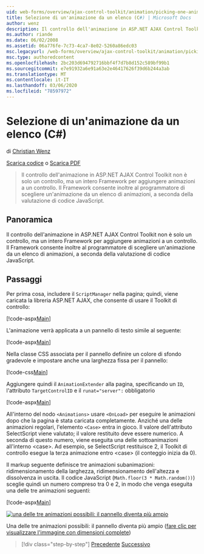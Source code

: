 ```yaml
---
uid: web-forms/overview/ajax-control-toolkit/animation/picking-one-animation-out-of-a-list-cs
title: Selezione di un'animazione da un elenco (C#) | Microsoft Docs
author: wenz
description: Il controllo dell'animazione in ASP.NET AJAX Control Toolkit non è solo un controllo, ma un intero Framework per aggiungere animazioni a un controllo. Il Framework allo stesso...
ms.author: riande
ms.date: 06/02/2008
ms.assetid: 06a776fe-7c73-4ca7-8e02-5260a86edc03
msc.legacyurl: /web-forms/overview/ajax-control-toolkit/animation/picking-one-animation-out-of-a-list-cs
msc.type: authoredcontent
ms.openlocfilehash: 2bc203d694792716bbf4f7d7b8d152c589bf99b1
ms.sourcegitcommit: e7e91932a6e91a63e2e46417626f39d6b244a3ab
ms.translationtype: MT
ms.contentlocale: it-IT
ms.lasthandoff: 03/06/2020
ms.locfileid: "78597972"
---
```

# <a name="picking-one-animation-out-of-a-list-c"></a>Selezione di un'animazione da un elenco (C#)

di [Christian Wenz](https://github.com/wenz)

[Scarica codice](https://download.microsoft.com/download/f/9/a/f9a26acd-8df4-4484-8a18-199e4598f411/Animation5.cs.zip) o [Scarica PDF](https://download.microsoft.com/download/6/7/1/6718d452-ff89-4d3f-a90e-c74ec2d636a3/animation5CS.pdf)

> Il controllo dell'animazione in ASP.NET AJAX Control Toolkit non è solo un controllo, ma un intero Framework per aggiungere animazioni a un controllo. Il Framework consente inoltre al programmatore di scegliere un'animazione da un elenco di animazioni, a seconda della valutazione di codice JavaScript.

## <a name="overview"></a>Panoramica

Il controllo dell'animazione in ASP.NET AJAX Control Toolkit non è solo un controllo, ma un intero Framework per aggiungere animazioni a un controllo. Il Framework consente inoltre al programmatore di scegliere un'animazione da un elenco di animazioni, a seconda della valutazione di codice JavaScript.

## <a name="steps"></a>Passaggi

Per prima cosa, includere il `ScriptManager` nella pagina; quindi, viene caricata la libreria ASP.NET AJAX, che consente di usare il Toolkit di controllo:

[!code-aspx[Main](picking-one-animation-out-of-a-list-cs/samples/sample1.aspx)]

L'animazione verrà applicata a un pannello di testo simile al seguente:

[!code-aspx[Main](picking-one-animation-out-of-a-list-cs/samples/sample2.aspx)]

Nella classe CSS associata per il pannello definire un colore di sfondo gradevole e impostare anche una larghezza fissa per il pannello:

[!code-css[Main](picking-one-animation-out-of-a-list-cs/samples/sample3.css)]

Aggiungere quindi il `AnimationExtender` alla pagina, specificando un `ID`, l'attributo `TargetControlID` e il `runat="server":` obbligatorio

[!code-aspx[Main](picking-one-animation-out-of-a-list-cs/samples/sample4.aspx)]

All'interno del nodo `<Animations>` usare `<OnLoad>` per eseguire le animazioni dopo che la pagina è stata caricata completamente. Anziché una delle animazioni regolari, l'elemento `<Case>` entra in gioco. Il valore dell'attributo SelectScript viene valutato; il valore restituito deve essere numerico. A seconda di questo numero, viene eseguita una delle sottoanimazioni all'interno &lt;case&gt;. Ad esempio, se SelectScript restituisce 2, il Toolkit di controllo esegue la terza animazione entro &lt;case&gt; (il conteggio inizia da 0).

Il markup seguente definisce tre animazioni subanimazioni: ridimensionamento della larghezza, ridimensionamento dell'altezza e dissolvenza in uscita. Il codice JavaScript (`Math.floor(3 * Math.random())`) sceglie quindi un numero compreso tra 0 e 2, in modo che venga eseguita una delle tre animazioni seguenti:

[!code-aspx[Main](picking-one-animation-out-of-a-list-cs/samples/sample5.aspx)]

[![una delle tre animazioni possibili: il pannello diventa più ampio](picking-one-animation-out-of-a-list-cs/_static/image2.png)](picking-one-animation-out-of-a-list-cs/_static/image1.png)

Una delle tre animazioni possibili: il pannello diventa più ampio ([fare clic per visualizzare l'immagine con dimensioni complete](picking-one-animation-out-of-a-list-cs/_static/image3.png))

> [!div class="step-by-step"]
> [Precedente](animation-depending-on-a-condition-cs.md)
> [Successivo](animating-in-response-to-user-interaction-cs.md)

